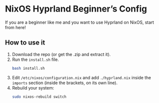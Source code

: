 # NixOS Hyprland Beginner’s Config
If you are a beginner like me and you want to use Hyprland on NixOS, start from here!

## How to use it
1. Download the repo (or get the .zip and extract it).
2. Run the `install.sh` file.
   ```bash
   bash install.sh
   ```
4. Edit `/etc/nixos/configuration.nix` and add `./hyprland.nix` inside the `imports` section (inside the brackets, on its own line).
5. Rebuild your system:
   ```bash
   sudo nixos-rebuild switch
